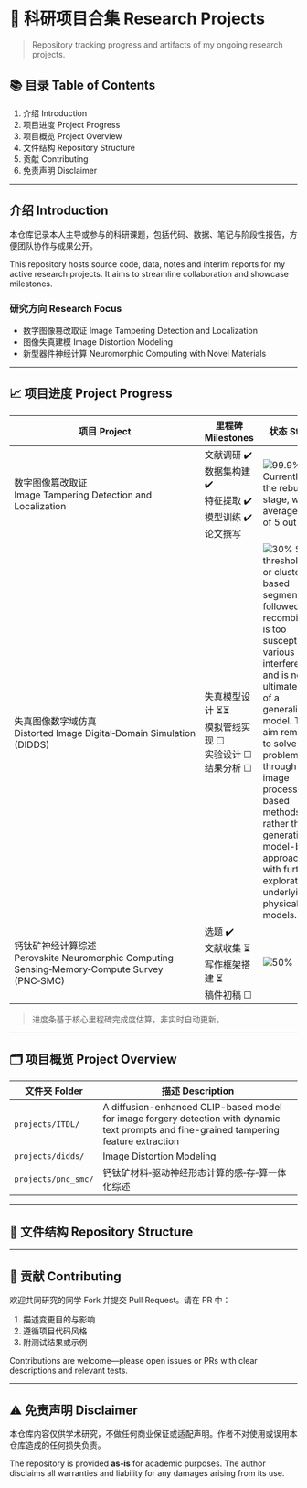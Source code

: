 # 🔬 科研项目合集 Research Projects
> Repository tracking progress and artifacts of my ongoing research projects.

## 📚 目录 Table of Contents

1. 介绍 Introduction
2. 项目进度 Project Progress
3. 项目概览 Project Overview
4. 文件结构 Repository Structure
5. 贡献 Contributing
6. 免责声明 Disclaimer

---

## 介绍 Introduction

本仓库记录本人主导或参与的科研课题，包括代码、数据、笔记与阶段性报告，方便团队协作与成果公开。

This repository hosts source code, data, notes and interim reports for my active research projects. It aims to streamline collaboration and showcase milestones.

### 研究方向 Research Focus

* 数字图像篡改取证 Image Tampering Detection and Localization	
* 图像失真建模 Image Distortion Modeling
* 新型器件神经计算 Neuromorphic Computing with Novel Materials

---


## 📈 项目进度 Project Progress

| 项目 Project                                                                             | 里程碑 Milestones                                    | 状态 Status                            |
| -------------------------------------------------------------------------------------- | ------------------------------------------------- | ------------------------------------ |
| 数字图像篡改取证<br>Image Tampering Detection and Localization                                   | 文献调研 ✔️<br>数据集构建 ✔️<br>特征提取 ✔️<br>模型训练 ✔️<br>论文撰写  | ![99.9%](https://img.shields.io/badge/Progress-99.9%25-2685FF)  Currently in the rebuttal stage, with an average score of 5 out of 10. |
| 失真图像数字域仿真<br>Distorted Image Digital‑Domain Simulation (DIDDS)                         | 失真模型设计 ⏳⏳<br>模拟管线实现 ☐<br>实验设计 ☐<br>结果分析 ☐       | ![30%](https://img.shields.io/badge/Progress-30%25-FFB000) Simple thresholding or clustering-based segmentation followed by recombination is too susceptible to various interferences and is not the ultimate goal of a generalized model. The aim remains to solve the problem through image processing-based methods rather than generative model-based approaches, with further exploration of underlying physical models.|
| 钙钛矿神经计算综述<br>Perovskite Neuromorphic Computing Sensing‑Memory‑Compute Survey (PNC‑SMC) | 选题 ✔️<br>文献收集 ⏳<br>写作框架搭建 ⏳<br>稿件初稿 ☐             | ![50%](https://img.shields.io/badge/Progress-50%25-FF5F5F) |

> 进度条基于核心里程碑完成度估算，非实时自动更新。

---

## 🗂️ 项目概览 Project Overview

| 文件夹 Folder          | 描述 Description                   |
| ------------------- | -------------------------------- |
| `projects/ITDL/`    |  A diffusion-enhanced CLIP-based model for image forgery detection with dynamic text prompts and fine-grained tampering feature extraction    |
| `projects/didds/`   | Image Distortion Modeling |
| `projects/pnc_smc/` | 钙钛矿材料‑驱动神经形态计算的感‑存‑算一体化综述      |

---

## 📁 文件结构 Repository Structure

---

## 🙌 贡献 Contributing

欢迎共同研究的同学 Fork 并提交 Pull Request。请在 PR 中：

1. 描述变更目的与影响
2. 遵循项目代码风格
3. 附测试结果或示例

Contributions are welcome—please open issues or PRs with clear descriptions and relevant tests.

---

## ⚠️ 免责声明 Disclaimer

本仓库内容仅供学术研究，不做任何商业保证或适配声明。作者不对使用或误用本仓库造成的任何损失负责。

The repository is provided **as‑is** for academic purposes. The author disclaims all warranties and liability for any damages arising from its use.
